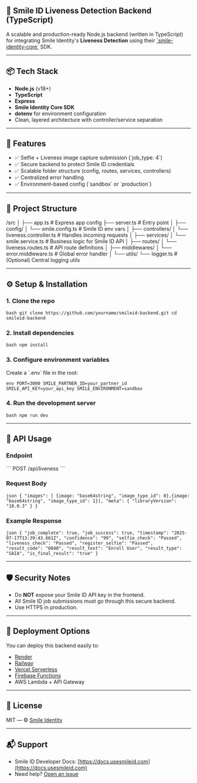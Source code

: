 ## 🚀 Smile ID Liveness Detection Backend (TypeScript)

A scalable and production-ready Node.js backend (written in TypeScript) for integrating Smile Identity's **Liveness Detection** using their [\`smile-identity-core\`](https://www.npmjs.com/package/smile-identity-core) SDK.

---

## 📦 Tech Stack

- **Node.js** (v18+)
- **TypeScript**
- **Express**
- **Smile Identity Core SDK**
- **dotenv** for environment configuration
- Clean, layered architecture with controller/service separation

---

## 🔧 Features

- ✅ Selfie + Liveness image capture submission (\`job_type: 4\`)
- ✅ Secure backend to protect Smile ID credentials
- ✅ Scalable folder structure (config, routes, services, controllers)
- ✅ Centralized error handling
- ✅ Environment-based config (\`sandbox\` or \`production\`)

---

## 📁 Project Structure


/src
│
├── app.ts # Express app config
├── server.ts # Entry point
│
├── config/
│ └── smile.config.ts # Smile ID env vars
│
├── controllers/
│ └── liveness.controller.ts # Handles incoming requests
│
├── services/
│ └── smile.service.ts # Business logic for Smile ID API
│
├── routes/
│ └── liveness.routes.ts # API route definitions
│
├── middlewares/
│ └── error.middleware.ts # Global error handler
│
└── utils/
└── logger.ts # (Optional) Central logging utils


---

## ⚙️ Setup & Installation

### 1. Clone the repo

`bash
git clone https://github.com/yourname/smileid-backend.git
cd smileid-backend
`

### 2. Install dependencies

`bash
npm install
`

### 3. Configure environment variables

Create a \`.env\` file in the root:

`env
PORT=3000
SMILE_PARTNER_ID=your_partner_id
SMILE_API_KEY=your_api_key
SMILE_ENVIRONMENT=sandbox
`

### 4. Run the development server

`bash
npm run dev
`

---

## 🧪 API Usage

### Endpoint

\`\`\`
POST /api/liveness
\`\`\`

### Request Body

`json
{
"images": [ {image: "base64string", "image_type_id": 0},{image: "base64string", "image_type_id": 1}],
"meta": {
"libraryVersion": "10.0.3"
}
}
`

### Example Response

`json
{
"job_complete": true,
"job_success": true,
"timestamp": "2025-07-17T13:39:43.661Z",
"confidence": "99",
"selfie_check": "Passed",
"liveness_check": "Passed",
"register_selfie": "Passed",
"result_code": "0840",
"result_text": "Enroll User",
"result_type": "SAIA",
"is_final_result": "true"
}`

---

## 🛡️ Security Notes

- Do **NOT** expose your Smile ID API key in the frontend.
- All Smile ID job submissions must go through this secure backend.
- Use HTTPS in production.

---

## 🚀 Deployment Options

You can deploy this backend easily to:

- [Render](https://render.com/)
- [Railway](https://railway.app/)
- [Vercel Serverless](https://vercel.com/)
- [Firebase Functions](https://firebase.google.com/products/functions)
- AWS Lambda + API Gateway

---

## 📝 License

MIT — © [Smile Identity](https://usesmileid.com/legal/terms-and-conditions)

---

## 📬 Support

- Smile ID Developer Docs: [https://docs.usesmileid.com](https://docs.usesmileid.com)
- Need help? [Open an issue](https://github.com)
